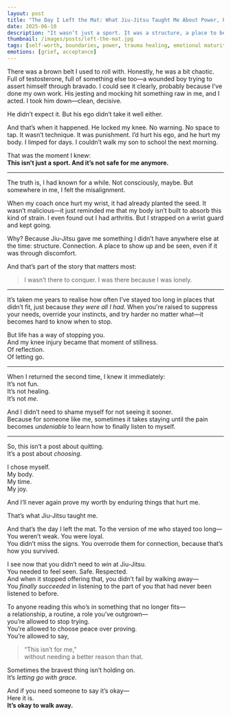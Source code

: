 ```yaml
---
layout: post
title: "The Day I Left the Mat: What Jiu-Jitsu Taught Me About Power, Pain, and Letting Go"
date: 2025-06-10
description: "It wasn’t just a sport. It was a structure, a place to belong. But staying too long cost me more than it gave me—and it taught me why I no longer need to prove my worth through pain."
thumbnail: /images/posts/left-the-mat.jpg
tags: [self-worth, boundaries, power, trauma healing, emotional maturity, letting go, nervous system]
emotions: [grief, acceptance]
---
```


There was a brown belt I used to roll with. Honestly, he was a bit chaotic. Full of testosterone, full of something else too—a wounded boy trying to assert himself through bravado. I could see it clearly, probably because I’ve done my own work. His jesting and mocking hit something raw in me, and I acted. I took him down—clean, decisive.

He didn’t expect it. But his ego didn’t take it well either. 

And that’s when it happened. He locked my knee. No warning. No space to tap. It wasn’t technique. It was punishment. I’d hurt his ego, and he hurt my body. I limped for days. I couldn’t walk my son to school the next morning.

That was the moment I knew:  
**This isn’t just a sport. And it’s not safe for me anymore.**

---

The truth is, I had known for a while. Not consciously, maybe. But somewhere in me, I felt the misalignment.  

When my coach once hurt my wrist, it had already planted the seed. It wasn’t malicious—it just reminded me that my body isn’t built to absorb this kind of strain. I even found out I had arthritis. But I strapped on a wrist guard and kept going.

Why? Because Jiu-Jitsu gave me something I didn’t have anywhere else at the time: structure. Connection. A place to show up and be seen, even if it was through discomfort.

And that’s part of the story that matters most:  
> I wasn’t there to conquer. I was there because I was lonely.

---

It’s taken me years to realise how often I’ve stayed too long in places that didn’t fit, just because *they were all I had*. When you're raised to suppress your needs, override your instincts, and try harder no matter what—it becomes hard to know when to stop.

But life has a way of stopping you.  
And my knee injury became that moment of stillness.  
Of reflection.  
Of letting go.

---

When I returned the second time, I knew it immediately:  
It’s not fun.  
It’s not healing.  
It’s not *me*.

And I didn’t need to shame myself for not seeing it sooner.  
Because for someone like me, sometimes it takes staying until the pain becomes *undeniable* to learn how to finally listen to myself.

---

So, this isn’t a post about quitting.  
It’s a post about *choosing*.  

I chose myself.  
My body.  
My time.  
My joy.  

And I’ll never again prove my worth by enduring things that hurt me.

That’s what Jiu-Jitsu taught me.

And that’s the day I left the mat. To the version of me who stayed too long—  
You weren’t weak. You were loyal.  
You didn’t miss the signs. You overrode them for connection, because that’s how you survived.

I see now that you didn’t need to *win* at Jiu-Jitsu.  
You needed to feel seen. Safe. Respected.  
And when it stopped offering that, you didn’t fail by walking away—  
You *finally succeeded* in listening to the part of you that had never been listened to before.

To anyone reading this who’s in something that no longer fits—  
a relationship, a routine, a role you’ve outgrown—  
you’re allowed to stop trying.  
You’re allowed to choose peace over proving.  
You’re allowed to say,  
> “This isn’t for me,”  
without needing a better reason than that.

Sometimes the bravest thing isn’t holding on.  
It’s *letting go with grace.*

And if you need someone to say it’s okay—  
Here it is.  
**It’s okay to walk away.**
